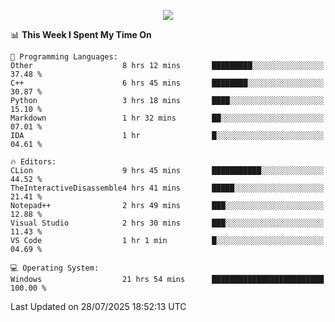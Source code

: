 <p align="center">
  <img src="https://readme-typing-svg.herokuapp.com?font=Cascadia+Code&weight=600&size=20&duration=5000&pause=1000&color=FFFFFF&center=true&vCenter=true&width=500&lines=IF+I'M+NOT+WORKING+-+IT+MEANS+I'M+DEAD+💀" />
</p>

<!--START_SECTION:waka-->
📊 **This Week I Spent My Time On** 

```text
💬 Programming Languages: 
Other                    8 hrs 12 mins       █████████░░░░░░░░░░░░░░░░   37.48 % 
C++                      6 hrs 45 mins       ████████░░░░░░░░░░░░░░░░░   30.87 % 
Python                   3 hrs 18 mins       ████░░░░░░░░░░░░░░░░░░░░░   15.10 % 
Markdown                 1 hr 32 mins        ██░░░░░░░░░░░░░░░░░░░░░░░   07.01 % 
IDA                      1 hr                █░░░░░░░░░░░░░░░░░░░░░░░░   04.61 % 

🔥 Editors: 
CLion                    9 hrs 45 mins       ███████████░░░░░░░░░░░░░░   44.52 % 
TheInteractiveDisassemble4 hrs 41 mins       █████░░░░░░░░░░░░░░░░░░░░   21.41 % 
Notepad++                2 hrs 49 mins       ███░░░░░░░░░░░░░░░░░░░░░░   12.88 % 
Visual Studio            2 hrs 30 mins       ███░░░░░░░░░░░░░░░░░░░░░░   11.43 % 
VS Code                  1 hr 1 min          █░░░░░░░░░░░░░░░░░░░░░░░░   04.69 % 

💻 Operating System: 
Windows                  21 hrs 54 mins      █████████████████████████   100.00 % 
```


 Last Updated on 28/07/2025 18:52:13 UTC
<!--END_SECTION:waka-->
